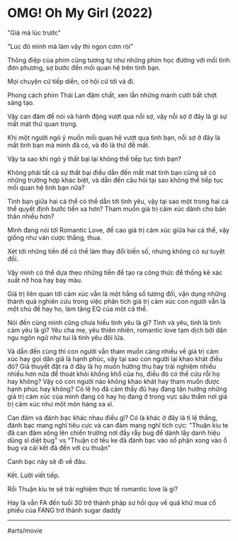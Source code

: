 # OMG! Oh My Girl (2022)

"Giá mà lúc trước"

"Lúc đó mình mà làm vậy thì ngon cơm ròi"

Thông điệp của phim cũng tương tự như những phim học đường với mối tình đơn phương, sợ bước đến mối quan hệ trên tình bạn.

Mọi chuyện cứ tiếp diễn, cơ hội cứ tới và đi.

Phong cách phim Thái Lan đậm chất, xen lẫn những mánh cười bất chợt sáng tạo.

Vậy can đảm để nói và hành động vượt qua nỗi sợ, vậy nỗi sợ ở đây là gì sự mất mát thứ quan trọng.

Khi một người ngỏ ý muốn mối quan hệ vượt qua tình bạn, nỗi sợ ở đây là mất tình bạn mà mình đã có, và đó là thứ để mất.

Vậy ta sao khi ngỏ ý thất bại lại không thể tiếp tục tình bạn?

Không phải tất cả sự thất bại điều dẫn đến mất mát tình bạn cũng sẽ có những trường hợp khác biệt, và dẫn đến câu hỏi tại sao không thể tiếp tục mối quan hệ tình bạn nữa?

Tình bạn giữa hai cá thể có thể dẫn tới tình yêu, vậy tại sao một trong hai cá thể quyết định bước tiến xa hơn? Tham muốn giá trị cảm xúc dành cho bản thân nhiều hơn?

Mình đang nói tới Romantic Love, đề cao giá trị cảm xúc giữa hai cá thể, vậy giống như ván cược thắng, thua.

Xét tới những tiền đề có thể làm thay đổi biến số, nhưng không có sự tuyệt đối.

Vậy mình có thể dựa theo những tiền đề tạo ra công thức để thống kê xác suất nở hoa hay bay màu.

Giá trị liên quan tới cảm xúc vẫn là một hằng số tương đối, vận dụng những thành quả nghiên cứu trong việc phân tích giá trị cảm xúc con người vẫn là một chủ đề hay ho, làm tăng EQ của một cá thể.

Nói đến cùng mình cũng chưa hiểu tình yêu là gì? Tình và yêu, tình là tình cảm yêu là gì? Yêu cha mẹ, yêu thiên nhiên, romantic love tạm dịch bởi dân ngu ngôn ngữ như tui là tình yêu đôi lứa.

Và dẫn đến cùng thì con người vẫn tham muốn càng nhiều về giá trị cảm xúc hay gọi dân giả là hạnh phúc, vậy tại sao con người lại khao khát điều đó? Giả thuyết đặt ra ở đây là họ muốn hưởng thụ hay trải nghiệm nhiều nhiều hơn nữa để thoát khỏi khống khổ của họ, điều đó có thể cứu rỗi họ hay không? Vậy có con người nào không khao khát hay tham muốn được hạnh phúc hay không? Có lẽ họ đã cảm thấy đủ hay đang tận hưởng những giá trị cảm xúc của mình đang có hay họ đang ở trong vực sâu thẩm nơi giá trị cảm xúc như một món hàng xa xỉ.

Can đảm và đánh bạc khác nhau điều gì? Có là khác ở đây là tỉ lệ thắng, đánh bạc mang nghĩ tiêu cực và can đảm mang nghĩ tích cực: "Thuận kiu te đã can đảm xông lên chiến trường nơi đầy rẫy bug để dành lấy danh hiệu dũng sĩ diệt bug" vs "Thuận cờ têu ke đã đánh bạc vào số phận xong vào ổ bug và cái kết đã đến với cu thuận"

Canh bạc này sẽ đi về đâu.

Kết. Lười viết tiếp.

Rồi Thuận kiu te sẽ trải nghiệm thực tế romantic love là gì?

Hay là vẫn FA đến tuổi 30 trở thành pháp sư hồi quy về quá khứ mua cổ phiếu của FANG trở thành sugar daddy

---
#arts/movie 